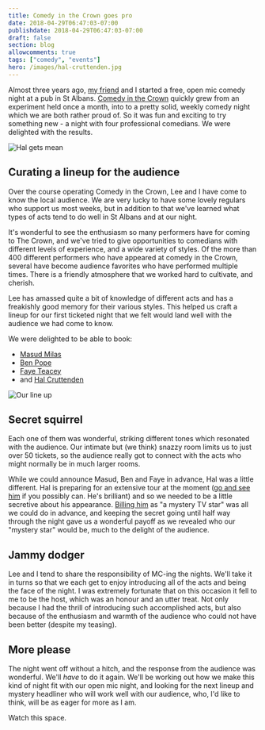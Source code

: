 ```yaml
---
title: Comedy in the Crown goes pro
date: 2018-04-29T06:47:03-07:00
publishdate: 2018-04-29T06:47:03-07:00
draft: false
section: blog
allowcomments: true
tags: ["comedy", "events"]
hero: /images/hal-cruttenden.jpg
---
```


Almost three years ago, [my friend](https://twitter.com/leewilsoncomedy) and I started a free, open mic comedy night at a pub in St Albans. [Comedy in the Crown](https://www.comedyinthecrown.com) quickly grew from an experiment held once a month, into to a pretty solid, weekly comedy night which we are both rather proud of. So it was fun and exciting to try something new - a night with four professional comedians. We were delighted with the results.

<!--more-->

![Hal gets mean](/images/hal-cruttenden.jpg "Hal gets mean")


## Curating a lineup for the audience

Over the course operating Comedy in the Crown, Lee and I have come to know the local audience. We are very lucky to have some lovely regulars who support us most weeks, but in addition to that we've learned what types of acts tend to do well in St Albans and at our night.

It's wonderful to see the enthusiasm so many performers have for coming to The Crown, and we've tried to give opportunities to comedians with different levels of experience, and a wide variety of styles. Of the more than 400 different performers who have appeared at comedy in the Crown, several have become audience favorites who have performed multiple times. There is a friendly atmosphere that we worked hard to cultivate, and cherish.

Lee has amassed quite a bit of knowledge of different acts and has a freakishly good memory for their various styles. This helped us craft a lineup for our first ticketed night that we felt would land well with the audience we had come to know.

We were delighted to be able to book:

- [Masud Milas](http://mcintyre-ents.com/talent/masud-milas/)
- [Ben Pope](https://twitter.com/benwpope?lang=en)
- [Faye Teacey](https://twitter.com/FayeTreacy)
- and [Hal Cruttenden](http://www.halcruttenden.com/)

![Our line up](/images/pro-night-1.jpg "Our line up")
## Secret squirrel

Each one of them was wonderful, striking different tones which resonated with the audience. Our intimate but (we think) snazzy room limits us to just over 50 tickets, so the audience really got to connect with the acts who might normally be in much larger rooms.

While we could announce Masud, Ben and Faye in advance, Hal was a little different. Hal is preparing for an extensive tour at the moment ([go and see him](https://halcruttenden.seetickets.com/tour/hal-cruttenden) if you possibly can. He's brilliant) and so we needed to be a little secretive about his appearance. [Billing him](https://twitter.com/philhawksworth/status/989469792200527872) as "a mystery TV star" was all we could do in advance, and keeping the secret going until half way through the night gave us a wonderful payoff as we revealed who our "mystery star" would be, much to the delight of the audience.


## Jammy dodger

Lee and I tend to share the responsibility of MC-ing the nights. We'll take it in turns so that we each get to enjoy introducing all of the acts and being the face of the night. I was extremely fortunate that on this occasion it fell to me to be the host, which was an honour and an utter treat. Not only because I had the thrill of introducing such accomplished acts, but also because of the enthusiasm and warmth of the audience who could not have been better (despite my teasing).


## More please

The night went off without a hitch, and the response from the audience was wonderful. We'll _have_ to do it again. We'll be working out how we make this kind of night fit with our open mic night, and looking for the next lineup and mystery headliner who will work well with our audience, who, I'd like to think, will be as eager for more as I am.

Watch this space.




